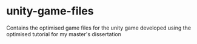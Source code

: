 # unity-game-files
Contains the optimised game files for the unity game developed using the optimised tutorial for my master's dissertation
